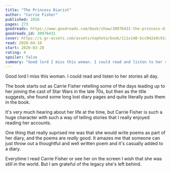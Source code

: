 ```yaml
---
title: "The Princess Diarist"
author: "Carrie Fisher"
published: 2016
pages: 273
goodreads: https://www.goodreads.com/book/show/30976431-the-princess-diarist
goodreads_id: 30976431
cover: https://s.gr-assets.com/assets/nophoto/book/111x148-bcc042a9c91a29c1d680899eff700a03.png
read: 2020-04-10
start: 2020-03-28
rating: 4
spoiler: false
summary: "Good lord I miss this woman. I could read and listen to her stories all day."
---
```


Good lord I miss this woman. I could read and listen to her stories all day.  
  
The book starts out as Carrie Fisher retelling some of the days leading up to her joining the cast of Star Wars in the late 70s, but then as the title suggests, she found some long lost diary pages and quite literally puts them in the book.  
  
It's very much hearing about her life at the time, but Carrie Fisher is such a huge character with such a way of telling stories that I really enjoyed reading her accounts.  
  
One thing that really suprised me was that she would write poems as part of her diary, and the poems are _really_ good. It amazes me that someone can just throw out a thoughtful and well written poem and it's casually added to a diary.  
  
Everytime I read Carrie Fisher or see her on the screen I wish that she was still in the world. But I am grateful of the legacy she's left behind.
